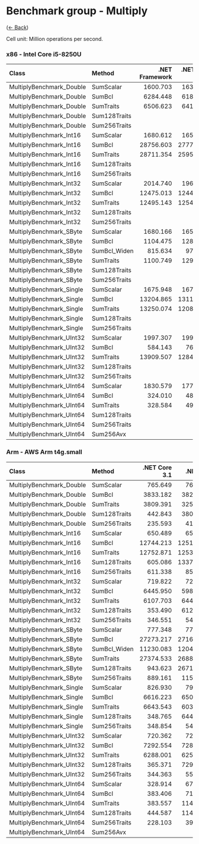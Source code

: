 # Benchmark group - Multiply
([← Back](Multiply.md))

Cell unit: Million operations per second.

### x86 - lntel Core i5-8250U
| Class                    | Method       | .NET Framework | .NET Core 2.1 | .NET Core 3.1 |  .NET 5.0 |  .NET 6.0 |  .NET 7.0 |
| :----------------------- | :----------- | -------------: | ------------: | ------------: | --------: | --------: | --------: |
| MultiplyBenchmark_Double | SumScalar    |       1600.703 |      1632.773 |      1611.595 |  1642.460 |  1249.202 |  1358.019 |
| MultiplyBenchmark_Double | SumBcl       |       6284.448 |      6189.051 |      6102.798 |  6587.568 |  5658.033 |  5055.220 |
| MultiplyBenchmark_Double | SumTraits    |       6506.623 |      6418.409 |      5944.404 |  6428.924 |  5751.874 |  5190.834 |
| MultiplyBenchmark_Double | Sum128Traits |                |               |       303.183 |   312.253 |   273.994 |  2785.739 |
| MultiplyBenchmark_Double | Sum256Traits |                |               |      6393.648 |  6311.429 |  4104.283 |  5219.449 |
| MultiplyBenchmark_Int16  | SumScalar    |       1680.612 |      1658.796 |      1683.030 |  1685.798 |  1190.349 |  1553.884 |
| MultiplyBenchmark_Int16  | SumBcl       |      28756.603 |     27777.105 |     28163.609 | 26379.883 | 22013.923 | 23065.311 |
| MultiplyBenchmark_Int16  | SumTraits    |      28711.354 |     25955.926 |     26610.600 | 26887.192 | 21145.370 | 22954.619 |
| MultiplyBenchmark_Int16  | Sum128Traits |                |               |       924.668 |   945.675 |   802.024 | 17144.676 |
| MultiplyBenchmark_Int16  | Sum256Traits |                |               |     26530.655 | 28363.814 | 17782.887 | 21967.326 |
| MultiplyBenchmark_Int32  | SumScalar    |       2014.740 |      1967.770 |      2005.266 |  1976.627 |  1290.147 |  1907.866 |
| MultiplyBenchmark_Int32  | SumBcl       |      12475.013 |     12445.946 |     10239.998 | 12688.560 | 10083.688 | 11056.881 |
| MultiplyBenchmark_Int32  | SumTraits    |      12495.143 |     12543.215 |     11114.444 | 12563.478 | 10617.979 | 10782.628 |
| MultiplyBenchmark_Int32  | Sum128Traits |                |               |       546.456 |   604.466 |   558.445 |  8168.977 |
| MultiplyBenchmark_Int32  | Sum256Traits |                |               |     13236.167 | 13873.089 | 10588.721 | 10500.568 |
| MultiplyBenchmark_SByte  | SumScalar    |       1680.166 |      1654.827 |      1673.627 |  1534.960 |  1522.136 |  1567.444 |
| MultiplyBenchmark_SByte  | SumBcl       |       1104.475 |      1287.646 |      1250.073 |  1763.937 |  1818.500 |  1716.780 |
| MultiplyBenchmark_SByte  | SumBcl_Widen |        815.634 |       978.797 |       997.840 |  1353.751 | 15397.095 | 24364.160 |
| MultiplyBenchmark_SByte  | SumTraits    |       1100.749 |      1298.894 |     25183.529 | 23727.417 | 20322.526 | 25706.158 |
| MultiplyBenchmark_SByte  | Sum128Traits |                |               |      1391.794 |  1416.877 |  1206.028 |  1685.228 |
| MultiplyBenchmark_SByte  | Sum256Traits |                |               |     24984.055 | 24408.616 | 19330.612 | 25643.622 |
| MultiplyBenchmark_Single | SumScalar    |       1675.948 |      1677.392 |      1669.507 |  1652.659 |  1352.087 |  1681.432 |
| MultiplyBenchmark_Single | SumBcl       |      13204.865 |     13118.285 |     12646.910 | 12720.198 | 10365.531 | 13337.825 |
| MultiplyBenchmark_Single | SumTraits    |      13250.074 |     12086.453 |     12041.076 | 12375.944 | 10273.737 | 13248.124 |
| MultiplyBenchmark_Single | Sum128Traits |                |               |       557.266 |   571.178 |   510.928 |  6709.234 |
| MultiplyBenchmark_Single | Sum256Traits |                |               |     12790.191 | 12742.796 |  9566.985 | 13156.266 |
| MultiplyBenchmark_UInt32 | SumScalar    |       1997.307 |      1995.796 |      2009.839 |  2007.057 |  1452.694 |  2181.241 |
| MultiplyBenchmark_UInt32 | SumBcl       |        584.143 |       768.549 |       819.057 |  1128.172 | 10337.032 | 12342.446 |
| MultiplyBenchmark_UInt32 | SumTraits    |      13909.507 |     12848.825 |     12920.682 | 12450.954 | 10552.328 | 12985.813 |
| MultiplyBenchmark_UInt32 | Sum128Traits |                |               |       546.982 |   609.023 |   552.168 |  9260.718 |
| MultiplyBenchmark_UInt32 | Sum256Traits |                |               |     14159.997 | 12429.423 | 10604.636 | 12952.074 |
| MultiplyBenchmark_UInt64 | SumScalar    |       1830.579 |      1774.180 |      1833.726 |  1826.332 |  1613.602 |  1946.179 |
| MultiplyBenchmark_UInt64 | SumBcl       |        324.010 |       487.569 |       507.394 |   655.983 |   878.917 |  1020.305 |
| MultiplyBenchmark_UInt64 | SumTraits    |        328.584 |       494.795 |      3510.915 |  3676.509 |  3023.884 |  3612.814 |
| MultiplyBenchmark_UInt64 | Sum128Traits |                |               |       324.052 |   333.196 |   309.637 |   646.978 |
| MultiplyBenchmark_UInt64 | Sum256Traits |                |               |      3605.952 |  3723.235 |  2944.808 |  3540.094 |
| MultiplyBenchmark_UInt64 | Sum256Avx    |                |               |      3561.889 |  2686.452 |  2873.353 |  3478.228 |

### Arm - AWS Arm t4g.small
| Class                    | Method       | .NET Core 3.1 |  .NET 5.0 |  .NET 6.0 |  .NET 7.0 |
| :----------------------- | :----------- | ------------: | --------: | --------: | --------: |
| MultiplyBenchmark_Double | SumScalar    |       765.649 |   766.031 |   758.644 |  1014.141 |
| MultiplyBenchmark_Double | SumBcl       |      3833.182 |  3822.467 |  3179.536 |  3657.731 |
| MultiplyBenchmark_Double | SumTraits    |      3809.391 |  3251.397 |  3174.551 |  3663.085 |
| MultiplyBenchmark_Double | Sum128Traits |       442.843 |  3801.900 |  3194.693 |  3648.868 |
| MultiplyBenchmark_Double | Sum256Traits |       235.593 |   411.723 |   402.805 |   394.456 |
| MultiplyBenchmark_Int16  | SumScalar    |       650.489 |   650.396 |   643.146 |  1017.731 |
| MultiplyBenchmark_Int16  | SumBcl       |     12744.213 | 12510.831 | 12356.476 | 19315.192 |
| MultiplyBenchmark_Int16  | SumTraits    |     12752.871 | 12530.809 | 13142.016 | 19287.033 |
| MultiplyBenchmark_Int16  | Sum128Traits |       605.086 | 13377.421 | 12233.185 | 19305.500 |
| MultiplyBenchmark_Int16  | Sum256Traits |       611.338 |   852.735 |   841.979 |   591.718 |
| MultiplyBenchmark_Int32  | SumScalar    |       719.822 |   720.207 |   715.185 |  1417.429 |
| MultiplyBenchmark_Int32  | SumBcl       |      6445.950 |  5984.031 |  6002.410 |  8699.250 |
| MultiplyBenchmark_Int32  | SumTraits    |      6107.703 |  6445.327 |  5897.187 |  8675.644 |
| MultiplyBenchmark_Int32  | Sum128Traits |       353.490 |  6128.571 |  5987.449 |  8704.930 |
| MultiplyBenchmark_Int32  | Sum256Traits |       346.551 |   548.932 |   530.130 |   472.980 |
| MultiplyBenchmark_SByte  | SumScalar    |       777.348 |   777.209 |   771.615 |  1182.606 |
| MultiplyBenchmark_SByte  | SumBcl       |     27273.217 | 27168.474 | 26008.455 | 37928.181 |
| MultiplyBenchmark_SByte  | SumBcl_Widen |     11230.083 | 12040.382 | 12071.902 | 12130.527 |
| MultiplyBenchmark_SByte  | SumTraits    |     27374.533 | 26883.131 | 26265.614 | 37845.492 |
| MultiplyBenchmark_SByte  | Sum128Traits |       943.623 | 26719.062 | 26068.893 | 38012.278 |
| MultiplyBenchmark_SByte  | Sum256Traits |       889.161 |  1152.747 |  1142.377 |   669.613 |
| MultiplyBenchmark_Single | SumScalar    |       826.930 |   795.700 |   816.759 |  1240.768 |
| MultiplyBenchmark_Single | SumBcl       |      6616.223 |  6508.489 |  6365.412 |  8544.382 |
| MultiplyBenchmark_Single | SumTraits    |      6643.543 |  6033.227 |  6395.990 |  8584.911 |
| MultiplyBenchmark_Single | Sum128Traits |       348.765 |  6448.404 |  5954.342 |  8595.274 |
| MultiplyBenchmark_Single | Sum256Traits |       348.854 |   542.797 |   521.687 |   525.989 |
| MultiplyBenchmark_UInt32 | SumScalar    |       720.362 |   721.428 |   714.216 |  1419.062 |
| MultiplyBenchmark_UInt32 | SumBcl       |      7292.554 |  7283.484 |  6303.880 |  6890.616 |
| MultiplyBenchmark_UInt32 | SumTraits    |      6288.001 |  6251.358 |  6233.388 |  6903.825 |
| MultiplyBenchmark_UInt32 | Sum128Traits |       365.371 |  7290.681 |  6294.362 |  6892.109 |
| MultiplyBenchmark_UInt32 | Sum256Traits |       344.363 |   551.620 |   538.317 |   470.323 |
| MultiplyBenchmark_UInt64 | SumScalar    |       328.914 |   673.337 |   669.157 |  1105.758 |
| MultiplyBenchmark_UInt64 | SumBcl       |       383.406 |   715.446 |   978.539 |  1114.218 |
| MultiplyBenchmark_UInt64 | SumTraits    |       383.557 |  1141.141 |  1128.562 |  1112.795 |
| MultiplyBenchmark_UInt64 | Sum128Traits |       444.587 |  1142.475 |  1133.990 |  1110.700 |
| MultiplyBenchmark_UInt64 | Sum256Traits |       228.103 |   391.860 |   387.669 |   388.850 |
| MultiplyBenchmark_UInt64 | Sum256Avx    |               |           |           |           |

